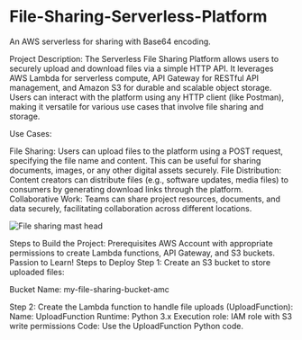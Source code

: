 # File-Sharing-Serverless-Platform
An AWS serverless for sharing with Base64 encoding. 


Project Description:
The Serverless File Sharing Platform allows users to securely upload and download files via a simple HTTP API. It leverages AWS Lambda for serverless compute, API Gateway for RESTful API management, and Amazon S3 for durable and scalable object storage. Users can interact with the platform using any HTTP client (like Postman), making it versatile for various use cases that involve file sharing and storage.

Use Cases:

File Sharing: Users can upload files to the platform using a POST request, specifying the file name and content. This can be useful for sharing documents, images, or any other digital assets securely.
File Distribution: Content creators can distribute files (e.g., software updates, media files) to consumers by generating download links through the platform.
Collaborative Work: Teams can share project resources, documents, and data securely, facilitating collaboration across different locations.

![File  sharing mast head](https://github.com/user-attachments/assets/f052e563-967f-4970-98f2-b737dce5a8ad)



Steps to Build the Project:
Prerequisites
AWS Account with appropriate permissions to create Lambda functions, API Gateway, and S3 buckets.
Passion to Learn!
Steps to Deploy
Step 1: Create an S3 bucket to store uploaded files:

Bucket Name: my-file-sharing-bucket-amc

Step 2: Create the Lambda function to handle file uploads (UploadFunction):
Name: UploadFunction
Runtime: Python 3.x
Execution role: IAM role with S3 write permissions
Code: Use the UploadFunction Python code.


